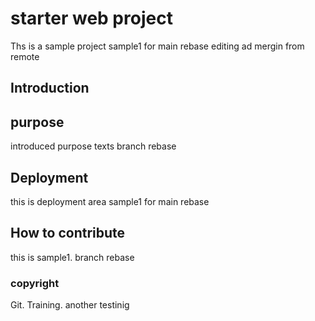 # starter web project
Ths is a sample project
sample1 for main rebase
editing ad mergin from remote
## Introduction
## purpose
introduced purpose texts
branch rebase
## Deployment 
this is deployment area
sample1 for main rebase
## How to contribute

this is sample1.
branch rebase
### copyright 

Git. Training.
another testinig

